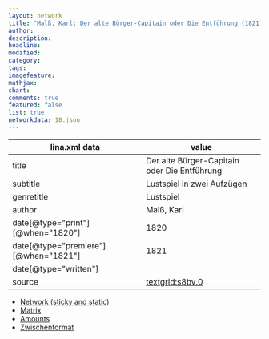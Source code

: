 ```yaml
---
layout: network
title: "Malß, Karl: Der alte Bürger-Capitain oder Die Entführung (1821)"
author:
description:
headline:
modified:
category:
tags:
imagefeature: 
mathjax: 
chart: 
comments: true
featured: false
list: true
networkdata: 18.json
---
```

lina.xml data  | value
------------- | -------------
title|Der alte Bürger-Capitain oder Die Entführung
subtitle|Lustspiel in zwei Aufzügen
genretitle|Lustspiel
author|Malß, Karl
date[@type="print"][@when="1820"]|1820
date[@type="premiere"][@when="1821"]|1821
date[@type="written"]|
source|[textgrid:s8bv.0](https://textgridlab.org/1.0/tgcrud-public/rest/textgrid:s8bv.0/data)



* [Network (sticky and static)](/network18)
* [Matrix](/matrix18)
* [Amounts](/amount18)
* [Zwischenformat](/lina18 )
